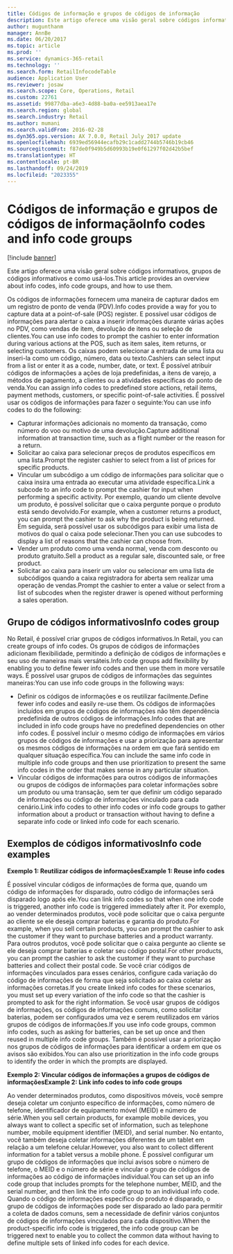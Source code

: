 ```yaml
---
title: Códigos de informação e grupos de códigos de informação
description: Este artigo oferece uma visão geral sobre códigos informativos, grupos de códigos informativos e como usá-los.
author: mugunthanm
manager: AnnBe
ms.date: 06/20/2017
ms.topic: article
ms.prod: ''
ms.service: dynamics-365-retail
ms.technology: ''
ms.search.form: RetailInfocodeTable
audience: Application User
ms.reviewer: josaw
ms.search.scope: Core, Operations, Retail
ms.custom: 22761
ms.assetid: 99877dba-a6e3-4d88-ba0a-ee5913aea17e
ms.search.region: global
ms.search.industry: Retail
ms.author: mumani
ms.search.validFrom: 2016-02-28
ms.dyn365.ops.version: AX 7.0.0, Retail July 2017 update
ms.openlocfilehash: 6939ed56944ecafb29c1cadd2744b5746b19cb46
ms.sourcegitcommit: f87de0f949b5d60993b19e0f61297f02d42b5bef
ms.translationtype: HT
ms.contentlocale: pt-BR
ms.lasthandoff: 09/24/2019
ms.locfileid: "2023355"
---
```

# <a name="info-codes-and-info-code-groups"></a><span data-ttu-id="268e8-103">Códigos de informação e grupos de códigos de informação</span><span class="sxs-lookup"><span data-stu-id="268e8-103">Info codes and info code groups</span></span>

[!include [banner](includes/banner.md)]

<span data-ttu-id="268e8-104">Este artigo oferece uma visão geral sobre códigos informativos, grupos de códigos informativos e como usá-los.</span><span class="sxs-lookup"><span data-stu-id="268e8-104">This article provides an overview about info codes, info code groups, and how to use them.</span></span>

<span data-ttu-id="268e8-105">Os códigos de informações fornecem uma maneira de capturar dados em um registro de ponto de venda (PDV).</span><span class="sxs-lookup"><span data-stu-id="268e8-105">Info codes provide a way for you to capture data at a point-of-sale (POS) register.</span></span> <span data-ttu-id="268e8-106">E possível usar códigos de informações para alertar o caixa a inserir informações durante várias ações no PDV, como vendas de item, devolução de itens ou seleção de clientes.</span><span class="sxs-lookup"><span data-stu-id="268e8-106">You can use info codes to prompt the cashier to enter information during various actions at the POS, such as item sales, item returns, or selecting customers.</span></span> <span data-ttu-id="268e8-107">Os caixas podem selecionar a entrada de uma lista ou inseri-la como um código, número, data ou texto.</span><span class="sxs-lookup"><span data-stu-id="268e8-107">Cashiers can select input from a list or enter it as a code, number, date, or text.</span></span> <span data-ttu-id="268e8-108">É possível atribuir códigos de informações a ações de loja predefinidas, a itens de varejo, a métodos de pagamento, a clientes ou a atividades específicas do ponto de venda.</span><span class="sxs-lookup"><span data-stu-id="268e8-108">You can assign info codes to predefined store actions, retail items, payment methods, customers, or specific point-of-sale activities.</span></span> <span data-ttu-id="268e8-109">É possível usar os códigos de informações para fazer o seguinte:</span><span class="sxs-lookup"><span data-stu-id="268e8-109">You can use info codes to do the following:</span></span>

- <span data-ttu-id="268e8-110">Capturar informações adicionais no momento da transação, como número do voo ou motivo de uma devolução.</span><span class="sxs-lookup"><span data-stu-id="268e8-110">Capture additional information at transaction time, such as a flight number or the reason for a return.</span></span>
- <span data-ttu-id="268e8-111">Solicitar ao caixa para selecionar preços de produtos específicos em uma lista.</span><span class="sxs-lookup"><span data-stu-id="268e8-111">Prompt the register cashier to select from a list of prices for specific products.</span></span>
- <span data-ttu-id="268e8-112">Vincular um subcódigo a um código de informações para solicitar que o caixa insira uma entrada ao executar uma atividade específica.</span><span class="sxs-lookup"><span data-stu-id="268e8-112">Link a subcode to an info code to prompt the cashier for input when performing a specific activity.</span></span> <span data-ttu-id="268e8-113">Por exemplo, quando um cliente devolve um produto, é possível solicitar que o caixa pergunte porque o produto está sendo devolvido.</span><span class="sxs-lookup"><span data-stu-id="268e8-113">For example, when a customer returns a product, you can prompt the cashier to ask why the product is being returned.</span></span> <span data-ttu-id="268e8-114">Em seguida, será possível usar os subcódigos para exibir uma lista de motivos do qual o caixa pode selecionar.</span><span class="sxs-lookup"><span data-stu-id="268e8-114">Then you can use subcodes to display a list of reasons that the cashier can choose from.</span></span>
- <span data-ttu-id="268e8-115">Vender um produto como uma venda normal, venda com desconto ou produto gratuito.</span><span class="sxs-lookup"><span data-stu-id="268e8-115">Sell a product as a regular sale, discounted sale, or free product.</span></span>
- <span data-ttu-id="268e8-116">Solicitar ao caixa para inserir um valor ou selecionar em uma lista de subcódigos quando a caixa registradora for aberta sem realizar uma operação de vendas.</span><span class="sxs-lookup"><span data-stu-id="268e8-116">Prompt the cashier to enter a value or select from a list of subcodes when the register drawer is opened without performing a sales operation.</span></span>

## <a name="info-codes-group"></a><span data-ttu-id="268e8-117">Grupo de códigos informativos</span><span class="sxs-lookup"><span data-stu-id="268e8-117">Info codes group</span></span>

<span data-ttu-id="268e8-118">No Retail, é possível criar grupos de códigos informativos.</span><span class="sxs-lookup"><span data-stu-id="268e8-118">In Retail, you can create groups of info codes.</span></span> <span data-ttu-id="268e8-119">Os grupos de códigos de informações adicionam flexibilidade, permitindo a definição de códigos de informações e seu uso de maneiras mais versáteis.</span><span class="sxs-lookup"><span data-stu-id="268e8-119">Info code groups add flexibility by enabling you to define fewer info codes and then use them in more versatile ways.</span></span> <span data-ttu-id="268e8-120">É possível usar grupos de códigos de informações das seguintes maneiras:</span><span class="sxs-lookup"><span data-stu-id="268e8-120">You can use info code groups in the following ways:</span></span>

- <span data-ttu-id="268e8-121">Definir os códigos de informações e os reutilizar facilmente.</span><span class="sxs-lookup"><span data-stu-id="268e8-121">Define fewer info codes and easily re-use them.</span></span> <span data-ttu-id="268e8-122">Os códigos de informações incluídos em grupos de códigos de informações não têm dependência predefinida de outros códigos de informações.</span><span class="sxs-lookup"><span data-stu-id="268e8-122">Info codes that are included in info code groups have no predefined dependencies on other info codes.</span></span> <span data-ttu-id="268e8-123">É possível incluir o mesmo código de informações em vários grupos de códigos de informações e usar a priorização para apresentar os mesmos códigos de informações na ordem em que fará sentido em qualquer situação específica.</span><span class="sxs-lookup"><span data-stu-id="268e8-123">You can include the same info code in multiple info code groups and then use prioritization to present the same info codes in the order that makes sense in any particular situation.</span></span>
- <span data-ttu-id="268e8-124">Vincular códigos de informações para outros códigos de informações ou grupos de códigos de informações para coletar informações sobre um produto ou uma transação, sem ter que definir um código separado de informações ou código de informações vinculado para cada cenário.</span><span class="sxs-lookup"><span data-stu-id="268e8-124">Link info codes to other info codes or info code groups to gather information about a product or transaction without having to define a separate info code or linked info code for each scenario.</span></span>

## <a name="info-code-examples"></a><span data-ttu-id="268e8-125">Exemplos de códigos informativos</span><span class="sxs-lookup"><span data-stu-id="268e8-125">Info code examples</span></span>

<span data-ttu-id="268e8-126">**Exemplo 1: Reutilizar códigos de informações**</span><span class="sxs-lookup"><span data-stu-id="268e8-126">**Example 1: Reuse info codes**</span></span>

<span data-ttu-id="268e8-127">É possível vincular códigos de informações de forma que, quando um código de informações for disparado, outro código de informações será disparado logo após ele.</span><span class="sxs-lookup"><span data-stu-id="268e8-127">You can link info codes so that when one info code is triggered, another info code is triggered immediately after it.</span></span> <span data-ttu-id="268e8-128">Por exemplo, ao vender determinados produtos, você pode solicitar que o caixa pergunte ao cliente se ele deseja comprar baterias e garantia do produto.</span><span class="sxs-lookup"><span data-stu-id="268e8-128">For example, when you sell certain products, you can prompt the cashier to ask the customer if they want to purchase batteries and a product warranty.</span></span> <span data-ttu-id="268e8-129">Para outros produtos, você pode solicitar que o caixa pergunte ao cliente se ele deseja comprar baterias e coletar seu código postal.</span><span class="sxs-lookup"><span data-stu-id="268e8-129">For other products, you can prompt the cashier to ask the customer if they want to purchase batteries and collect their postal code.</span></span> <span data-ttu-id="268e8-130">Se você criar códigos de informações vinculados para esses cenários, configure cada variação do código de informações de forma que seja solicitado ao caixa coletar as informações corretas.</span><span class="sxs-lookup"><span data-stu-id="268e8-130">If you create linked info codes for these scenarios, you must set up every variation of the info code so that the cashier is prompted to ask for the right information.</span></span> <span data-ttu-id="268e8-131">Se você usar grupos de códigos de informações, os códigos de informações comuns, como solicitar baterias, podem ser configurados uma vez e serem reutilizados em vários grupos de códigos de informações.</span><span class="sxs-lookup"><span data-stu-id="268e8-131">If you use info code groups, common info codes, such as asking for batteries, can be set up once and then reused in multiple info code groups.</span></span> <span data-ttu-id="268e8-132">Também é possível usar a priorização nos grupos de códigos de informações para identificar a ordem em que os avisos são exibidos.</span><span class="sxs-lookup"><span data-stu-id="268e8-132">You can also use prioritization in the info code groups to identify the order in which the prompts are displayed.</span></span>

<span data-ttu-id="268e8-133">**Exemplo 2: Vincular códigos de informações a grupos de códigos de informações**</span><span class="sxs-lookup"><span data-stu-id="268e8-133">**Example 2: Link info codes to info code groups**</span></span>

<span data-ttu-id="268e8-134">Ao vender determinados produtos, como dispositivos móveis, você sempre deseja coletar um conjunto específico de informações, como número de telefone, identificador de equipamento móvel (MEID) e número de série.</span><span class="sxs-lookup"><span data-stu-id="268e8-134">When you sell certain products, for example mobile devices, you always want to collect a specific set of information, such as telephone number, mobile equipment identifier (MEID), and serial number.</span></span> <span data-ttu-id="268e8-135">No entanto, você também deseja coletar informações diferentes de um tablet em relação a um telefone celular.</span><span class="sxs-lookup"><span data-stu-id="268e8-135">However, you also want to collect different information for a tablet versus a mobile phone.</span></span> <span data-ttu-id="268e8-136">É possível configurar um grupo de códigos de informações que inclui avisos sobre o número de telefone, o MEID e o número de série e vincular o grupo de códigos de informações ao código de informações individual.</span><span class="sxs-lookup"><span data-stu-id="268e8-136">You can set up an info code group that includes prompts for the telephone number, MEID, and the serial number, and then link the info code group to an individual info code.</span></span> <span data-ttu-id="268e8-137">Quando o código de informações específico do produto é disparado, o grupo de códigos de informações pode ser disparado ao lado para permitir a coleta de dados comuns, sem a necessidade de definir vários conjuntos de códigos de informações vinculados para cada dispositivo.</span><span class="sxs-lookup"><span data-stu-id="268e8-137">When the product-specific info code is triggered, the info code group can be triggered next to enable you to collect the common data without having to define multiple sets of linked info codes for each device.</span></span>
